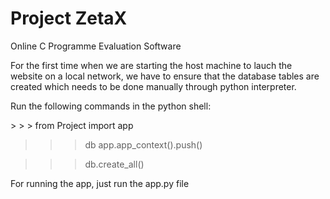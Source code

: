 # Project ZetaX

Online C Programme Evaluation Software

For the first time when we are starting the host machine to lauch the
website on a local network, we have to ensure that the database tables
are created which needs to be done manually through python interpreter.

Run the following commands in the python shell:

$>$ > > from Project import app

 
> > > db app.app_context().push()

 
> > > db.create_all()

For running the app, just run the app.py file
